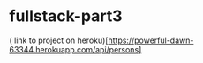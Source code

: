 # fullstack-part3


( link to project on heroku)[https://powerful-dawn-63344.herokuapp.com/api/persons]
